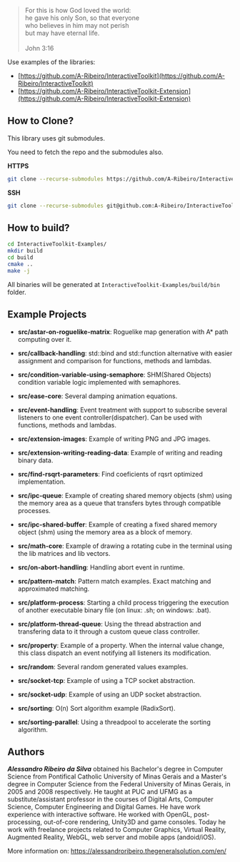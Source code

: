 > For this is how God loved the world:  
he gave his only Son, so that everyone  
who believes in him may not perish  
but may have eternal life.  
  \
John 3:16

Use examples of the libraries:
 - [https://github.com/A-Ribeiro/InteractiveToolkit](https://github.com/A-Ribeiro/InteractiveToolkit)
 - [https://github.com/A-Ribeiro/InteractiveToolkit-Extension](https://github.com/A-Ribeiro/InteractiveToolkit-Extension)

## How to Clone?

This library uses git submodules.

You need to fetch the repo and the submodules also.

__HTTPS__

```bash
git clone --recurse-submodules https://github.com/A-Ribeiro/InteractiveToolkit-Examples.git
```

__SSH__

```bash
git clone --recurse-submodules git@github.com:A-Ribeiro/InteractiveToolkit-Examples.git
```

## How to build?

```bash
cd InteractiveToolkit-Examples/
mkdir build
cd build
cmake ..
make -j
```

All binaries will be generated at ```InteractiveToolkit-Examples/build/bin``` folder.

## Example Projects

 - **src/astar-on-roguelike-matrix**: Roguelike map generation with A* path computing over it.

 - **src/callback-handling**: std::bind and std::function alternative with easier assignment and comparison for functions, methods and lambdas.

 - **src/condition-variable-using-semaphore**: SHM(Shared Objects) condition variable logic implemented with semaphores.
 
 - **src/ease-core**: Several damping animation equations.

 - **src/event-handling**: Event treatment with support to subscribe several listeners to one event controller(dispatcher). Can be used with functions, methods and lambdas.

 - **src/extension-images**: Example of writing PNG and JPG images.

 - **src/extension-writing-reading-data**: Example of writing and reading binary data.

 - **src/find-rsqrt-parameters**: Find coeficients of rqsrt optimized implementation.

 - **src/ipc-queue**: Example of creating shared memory objects (shm) using the memory area as a queue that transfers bytes through compatible processes.

 - **src/ipc-shared-buffer**: Example of creating a fixed shared memory object (shm) using the memory area as a block of memory.

 - **src/math-core**: Example of drawing a rotating cube in the terminal using the lib matrices and lib vectors.

 - **src/on-abort-handling**: Handling abort event in runtime.

 - **src/pattern-match**: Pattern match examples. Exact matching and approximated matching.

 - **src/platform-process**: Starting a child process triggering the execution of another executable binary file (on linux: .sh; on windows: .bat).

 - **src/platform-thread-queue**: Using the thread abstraction and transfering data to it through a custom queue class controller.

 - **src/property**: Example of a property. When the internal value change, this class dispatch an event notifying all listeners its modification.

 - **src/random**: Several random generated values examples.

 - **src/socket-tcp**: Example of using a TCP socket abstraction.

 - **src/socket-udp**: Example of using an UDP socket abstraction.

 - **src/sorting**: O(n) Sort algorithm example (RadixSort).

 - **src/sorting-parallel**: Using a threadpool to accelerate the sorting algorithm.

## Authors

***Alessandro Ribeiro da Silva*** obtained his Bachelor's degree in Computer Science from Pontifical Catholic 
University of Minas Gerais and a Master's degree in Computer Science from the Federal University of Minas Gerais, 
in 2005 and 2008 respectively. He taught at PUC and UFMG as a substitute/assistant professor in the courses 
of Digital Arts, Computer Science, Computer Engineering and Digital Games. He have work experience with interactive
software. He worked with OpenGL, post-processing, out-of-core rendering, Unity3D and game consoles. Today 
he work with freelance projects related to Computer Graphics, Virtual Reality, Augmented Reality, WebGL, web server 
and mobile apps (andoid/iOS).

More information on: https://alessandroribeiro.thegeneralsolution.com/en/
